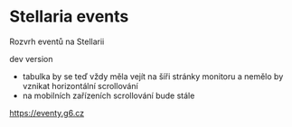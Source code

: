 # Stellaria events
Rozvrh eventů na Stellarii

dev version
- tabulka by se teď vždy měla vejít na šíři stránky monitoru a nemělo by vznikat horizontální scrollování
- na mobilních zařízeních scrollování bude stále

https://eventy.g6.cz